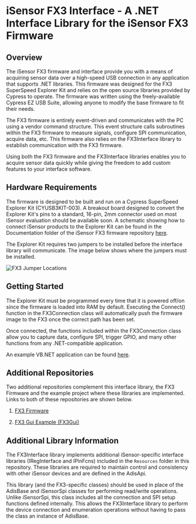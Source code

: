 # iSensor FX3 Interface - A .NET Interface Library for the iSensor FX3 Firmware

## Overview

The iSensor FX3 firmware and interface provide you with a means of acquiring sensor data over a high-speed USB connection in any application that supports .NET libraries. This firmware was designed for the FX3 SuperSpeed Explorer Kit and relies on the open source libraries provided by Cypress to operate. The firmware was written using the freely-available Cypress EZ USB Suite, allowing anyone to modify the base firmware to fit their needs. 

The FX3 firmware is entirely event-driven and communicates with the PC using a vendor command structure. This event structure calls subroutines within the FX3 firmware to measure signals, configure SPI communication, acquire data, etc. This firmware also relies on the FX3Interface library to establish communication with the FX3 firmware. 

Using both the FX3 firmware and the FX3Interface libraries enables you to acquire sensor data quickly while giving the freedom to add custom features to your interface software. 

## Hardware Requirements

The firmware is designed to be built and run on a Cypress SuperSpeed Explorer Kit (CYUSB3KIT-003). A breakout board designed to convert the Explorer Kit's pins to a standard, 16-pin, 2mm connector used on most iSensor evaluation should be available soon. A schematic showing how to connect iSensor products to the Explorer Kit can be found in the Documentation folder of the iSensor FX3 firmware repository [here](https://github.com/juchong/iSensor-FX3-Firmware/tree/master/Documentation). 

The Explorer Kit requires two jumpers to be installed before the interface library will communicate. The image below shows where the jumpers must be installed.

 ![FX3 Jumper Locations](https://raw.githubusercontent.com/juchong/iSensor-FX3-Firmware/master/Documentation/pictures/JumperLocations.jpg)

## Getting Started

The Explorer Kit must be programmed every time that it is powered off/on since the firmware is loaded into RAM by default. Executing the Connect() function in the FX3Connection class will automatically push the firmware image to the FX3 once the correct path has been set. 

Once connected, the functions included within the FX3Connection class allow you to capture data, configure SPI, trigger GPIO, and many other functions from any .NET-compatible application.

An example VB.NET application can be found [here](https://github.com/juchong/FX3Gui). 

## Additional Repositories

Two additional repositories complement this interface library, the FX3 Firmware and the example project where these libraries are implemented. Links to both of these repositories are shown below.

1. [FX3 Firmware](https://github.com/juchong/iSensor-FX3-Firmware)

2. [FX3 Gui Example (FX3Gui)](https://github.com/juchong/FX3Gui)

## Additional Library Information

The FX3Interface library implements additional iSensor-specific interface libraries (IRegInterface and IPinFcns) included in the `Resources` folder in this repository. These libraries are required to maintain control and consistency with other iSensor devices and are defined in the AdisApi. 

This library (and the FX3-specific classes) should be used in place of the AdisBase and iSensorSpi classes for performing read/write operations. Unlike iSensorSpi, this class includes all the connection and SPI setup functions defined internally. This allows the FX3Interface library to perform the device connection and enumeration operations without having to pass the class an instance of AdisBase. 
